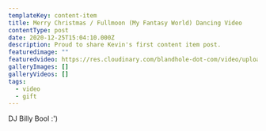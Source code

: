 ```yaml
---
templateKey: content-item
title: Merry Christmas / Fullmoon (My Fantasy World) Dancing Video
contentType: post
date: 2020-12-25T15:04:10.000Z
description: Proud to share Kevin's first content item post.
featuredimage: ""
featuredvideo: https://res.cloudinary.com/blandhole-dot-com/video/upload/v1608666061/DJ_Billy_Bool_Dancing_Complete_small_zjpbte.mp4
galleryImages: []
galleryVideos: []
tags:
  - video
  - gift
---
```


DJ Billy Bool :')
